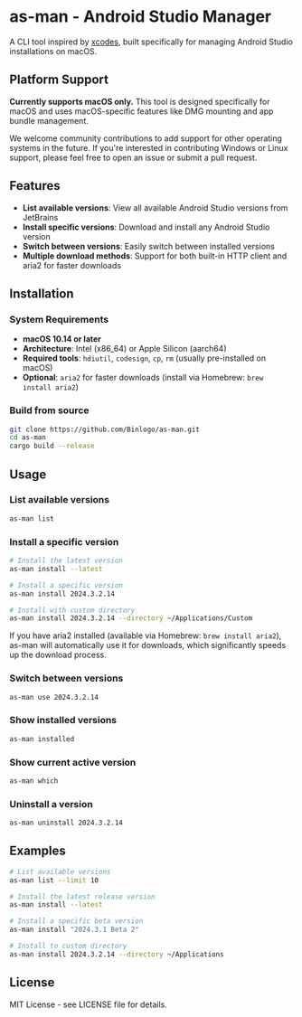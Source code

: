 # as-man - Android Studio Manager

A CLI tool inspired by [xcodes](https://github.com/XcodesOrg/xcodes), built specifically for managing Android Studio installations on macOS.

## Platform Support

**Currently supports macOS only.** This tool is designed specifically for macOS and uses macOS-specific features like DMG mounting and app bundle management.

We welcome community contributions to add support for other operating systems in the future. If you're interested in contributing Windows or Linux support, please feel free to open an issue or submit a pull request.

## Features

- **List available versions**: View all available Android Studio versions from JetBrains
- **Install specific versions**: Download and install any Android Studio version
- **Switch between versions**: Easily switch between installed versions
- **Multiple download methods**: Support for both built-in HTTP client and aria2 for faster downloads

## Installation

### System Requirements

- **macOS 10.14 or later**
- **Architecture**: Intel (x86_64) or Apple Silicon (aarch64)
- **Required tools**: `hdiutil`, `codesign`, `cp`, `rm` (usually pre-installed on macOS)
- **Optional**: `aria2` for faster downloads (install via Homebrew: `brew install aria2`)

### Build from source
```bash
git clone https://github.com/Binlogo/as-man.git
cd as-man
cargo build --release
```

## Usage

### List available versions
```bash
as-man list
```

### Install a specific version
```bash
# Install the latest version
as-man install --latest

# Install a specific version
as-man install 2024.3.2.14

# Install with custom directory
as-man install 2024.3.2.14 --directory ~/Applications/Custom
```

If you have aria2 installed (available via Homebrew: `brew install aria2`), as-man will automatically use it for downloads, which significantly speeds up the download process.

### Switch between versions
```bash
as-man use 2024.3.2.14
```

### Show installed versions
```bash
as-man installed
```

### Show current active version
```bash
as-man which
```

### Uninstall a version
```bash
as-man uninstall 2024.3.2.14
```

## Examples

```bash
# List available versions
as-man list --limit 10

# Install the latest release version
as-man install --latest

# Install a specific beta version
as-man install "2024.3.1 Beta 2"

# Install to custom directory
as-man install 2024.3.2.14 --directory ~/Applications
```

## License

MIT License - see LICENSE file for details.